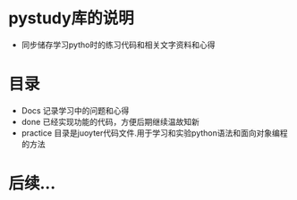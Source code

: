 # pystudy库的说明

- 同步储存学习pytho时的练习代码和相关文字资料和心得

# 目录

- Docs 记录学习中的问题和心得
- done 已经实现功能的代码，方便后期继续温故知新
- practice 目录是juoyter代码文件.用于学习和实验python语法和面向对象编程的方法

# 后续...